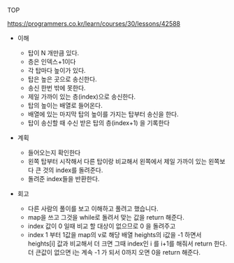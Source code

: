 TOP

<https://programmers.co.kr/learn/courses/30/lessons/42588>

- 이해
  - 탑이 N 개만큼 있다.
  - 층은 인덱스+1이다
  - 각 탑마다 높이가 있다.
  - 탑은 높은 곳으로 송신한다.
  - 송신 한번 밖에 못한다.
  - 제일 가까이 있는 층(index)으로 송신한다.
  - 탑의 높이는 배열로 들어온다.
  - 배열에 있는 마지막 탑의 높이를 가지는 탑부터 송신을 한다.
  - 탑이 송신할 때 수신 받은 탑의 층(index+1) 을 기록한다

- 계획
  - 들어오는지 확인한다
  - 왼쪽 탑부터 시작해서 다른 탑이랑 비교해서 왼쪽에서 제일 가까이 있는 왼쪽보다 큰 것의 index를 돌려준다.
  - 돌려준 index들을 반환한다.

- 회고
  - 다른 사람의 풀이를 보고 이해하고 풀려고 했습니다.
  - map을 쓰고 그것을 while로 돌려서 맞는 값을 return 해준다.  
  - index 값이 0 일때 비교 할 대상이 없으므로 0 을 돌려주고
  - index 1 부터 1값을 map의 v로 해당 배열 heights의 i값을 -1 하면서 heights[i] 값과 비교해서 더 크면 그때 index인 i 를 i+1를 해줘서 return 한다. 더 큰값이 없으면 i는 계속 -1 가 되서 0까지 오면 0을 return 해준다.
  